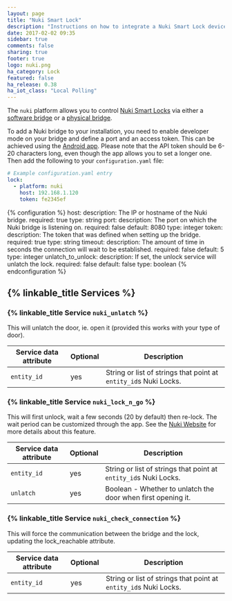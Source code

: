 ```yaml
---
layout: page
title: "Nuki Smart Lock"
description: "Instructions on how to integrate a Nuki Smart Lock devices."
date: 2017-02-02 09:35
sidebar: true
comments: false
sharing: true
footer: true
logo: nuki.png
ha_category: Lock
featured: false
ha_release: 0.38
ha_iot_class: "Local Polling"
---
```


The `nuki` platform allows you to control [Nuki Smart Locks](https://nuki.io/en/smart-lock/) via either a [software bridge](https://play.google.com/store/apps/details?id=io.nuki.bridge) or a [physical bridge](https://nuki.io/en/bridge/).

To add a Nuki bridge to your installation, you need to enable developer mode on your bridge and define a port and an access token. This can be achieved using the [Android app](https://play.google.com/store/apps/details?id=io.nuki). Please note that the API token should be 6-20 characters long, even though the app allows you to set a longer one.
Then add the following to your `configuration.yaml` file:

```yaml
# Example configuration.yaml entry
lock:
  - platform: nuki
    host: 192.168.1.120
    token: fe2345ef
```

{% configuration %}
host:
  description: The IP or hostname of the Nuki bridge.
  required: true
  type: string
port:
  description: The port on which the Nuki bridge is listening on.
  required: false
  default: 8080
  type: integer
token:
  description: The token that was defined when setting up the bridge.
  required: true
  type: string
timeout:
  description: The amount of time in seconds the connection will wait to be established.
  required: false
  default: 5
  type: integer
unlatch_to_unlock: 
  description: If set, the unlock service will unlatch the lock.
  required: false
  default: false
  type: boolean
{% endconfiguration %}

## {% linkable_title Services %}

### {% linkable_title Service `nuki_unlatch` %}

This will unlatch the door, ie. open it (provided this works with your type of door).

| Service data attribute | Optional | Description |
| ---------------------- | -------- | ----------- |
| `entity_id` | yes | String or list of strings that point at `entity_id`s Nuki Locks.

### {% linkable_title Service `nuki_lock_n_go` %}

This will first unlock, wait a few seconds (20 by default) then re-lock. The wait period can be customized through the app.
See the [Nuki Website](https://nuki.io/en/support/smart-lock/sl-features/locking-with-the-smart-lock/) for more details about this feature.

| Service data attribute | Optional | Description |
| ---------------------- | -------- | ----------- |
| `entity_id` | yes | String or list of strings that point at `entity_id`s Nuki Locks.
| `unlatch` | yes | Boolean - Whether to unlatch the door when first opening it.

### {% linkable_title Service `nuki_check_connection` %}

This will force the communication between the bridge and the lock, updating the lock_reachable attribute.

| Service data attribute | Optional | Description |
| ---------------------- | -------- | ----------- |
| `entity_id` | yes | String or list of strings that point at `entity_id`s Nuki Locks.
